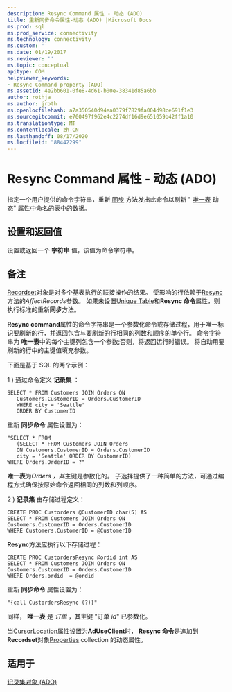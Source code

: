 ```yaml
---
description: Resync Command 属性 - 动态 (ADO)
title: 重新同步命令属性-动态 (ADO) |Microsoft Docs
ms.prod: sql
ms.prod_service: connectivity
ms.technology: connectivity
ms.custom: ''
ms.date: 01/19/2017
ms.reviewer: ''
ms.topic: conceptual
apitype: COM
helpviewer_keywords:
- Resync Command property [ADO]
ms.assetid: 4e2bb601-0fe8-4d61-b00e-38341d85a6bb
author: rothja
ms.author: jroth
ms.openlocfilehash: a7a350540d94ea0379f7829fa004d98ce691f1e3
ms.sourcegitcommit: e700497f962e4c2274df16d9e651059b42ff1a10
ms.translationtype: MT
ms.contentlocale: zh-CN
ms.lasthandoff: 08/17/2020
ms.locfileid: "88442299"
---
```

# <a name="resync-command-property-dynamic-ado"></a>Resync Command 属性 - 动态 (ADO)
指定一个用户提供的命令字符串，重新 [同步](../../../ado/reference/ado-api/resync-method.md) 方法发出此命令以刷新 " [唯一表](../../../ado/reference/ado-api/unique-table-unique-schema-unique-catalog-properties-dynamic-ado.md) 动态" 属性中命名的表中的数据。  
  
## <a name="settings-and-return-values"></a>设置和返回值  
 设置或返回一个 **字符串** 值，该值为命令字符串。  
  
## <a name="remarks"></a>备注  
 [Recordset](../../../ado/reference/ado-api/recordset-object-ado.md)对象是对多个基表执行的联接操作的结果。 受影响的行依赖于[Resync](../../../ado/reference/ado-api/resync-method.md)方法的*AffectRecords*参数。 如果未设置[Unique Table](../../../ado/reference/ado-api/unique-table-unique-schema-unique-catalog-properties-dynamic-ado.md)和**Resync 命令**属性，则执行标准的重新**同步**方法。  
  
 **Resync command**属性的命令字符串是一个参数化命令或存储过程，用于唯一标识要刷新的行，并返回包含与要刷新的行相同的列数和顺序的单个行。 命令字符串为 **唯一表**中的每个主键列包含一个参数;否则，将返回运行时错误。 将自动用要刷新的行中的主键值填充参数。  
  
 下面是基于 SQL 的两个示例：  
  
 1 \) 通过命令定义 **记录集** ：  
  
```  
SELECT * FROM Customers JOIN Orders ON   
   Customers.CustomerID = Orders.CustomerID  
   WHERE city = 'Seattle'  
   ORDER BY CustomerID  
```  
  
 重新 **同步命令** 属性设置为：  
  
```  
"SELECT * FROM   
   (SELECT * FROM Customers JOIN Orders   
   ON Customers.CustomerID = Orders.CustomerID  
   city = 'Seattle' ORDER BY CustomerID)  
WHERE Orders.OrderID = ?"  
```  
  
 **唯一表**为*Orders* *，其*主键是参数化的。 子选择提供了一种简单的方法，可通过编程方式确保按原始命令返回相同的列数和列顺序。  
  
 2 \) **记录集** 由存储过程定义：  
  
```  
CREATE PROC Custorders @CustomerID char(5) AS   
SELECT * FROM Customers JOIN Orders ON   
Customers.CustomerID = Orders.CustomerID   
WHERE Customers.CustomerID = @CustomerID  
```  
  
 **Resync**方法应执行以下存储过程：  
  
```  
CREATE PROC CustordersResync @ordid int AS   
SELECT * FROM Customers JOIN Orders ON   
Customers.CustomerID = Orders.CustomerID  
WHERE Orders.ordid  = @ordid  
```  
  
 重新 **同步命令** 属性设置为：  
  
```  
"{call CustordersResync (?)}"  
```  
  
 同样， **唯一表** 是 *订单* ，其主键 "订单 *id*" 已参数化。  
  
 当[CursorLocation](../../../ado/reference/ado-api/cursorlocation-property-ado.md)属性设置为**AdUseClient**时， **Resync 命令**是追加到**Recordset**对象[Properties](../../../ado/reference/ado-api/properties-collection-ado.md) collection 的动态属性。  
  
## <a name="applies-to"></a>适用于  
 [记录集对象 (ADO)](../../../ado/reference/ado-api/recordset-object-ado.md)
